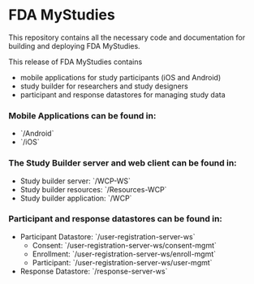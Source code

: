 # FDA MyStudies
This repository contains all the necessary code and documentation for  building and deploying FDA MyStudies. 

This release of FDA MyStudies contains
- mobile applications for study participants (iOS and Android)
- study builder for researchers and study designers
- participant and response datastores for managing study data


### Mobile Applications can be found in:
<ul>
  <li>`/Android`
  <li>`/iOS`
</ul>

### The Study Builder server and web client can be found in:
<ul>
  <li>Study builder server: `/WCP-WS`
  <li>Study builder resources: `/Resources-WCP`
  <li>Study builder application: `/WCP`
</ul>

### Participant and response datastores can be found in:
<ul>
<li>Participant Datastore: `/user-registration-server-ws`
  <ul>
    <li>Consent: `/user-registration-server-ws/consent-mgmt`
    <li>Enrollment: `/user-registration-server-ws/enroll-mgmt`
    <li>Participant: `/user-registration-server-ws/user-mgmt`
  </ul>
<li>Response Datastore: `/response-server-ws`
</ul>



